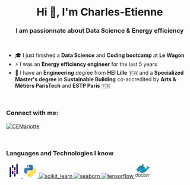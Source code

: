 <h1 align="center">Hi 👋, I'm Charles-Etienne</h1>

<h3 align="center">I am passionnate about <b> Data Science </b> & <b> Energy efficiency </b> </h3>

<p>&nbsp;</p>

- 🎓 I just finished a **Data Science** and **Coding bootcamp** at **Le Wagon**
- ⚡️ I was an **Energy efficiency engineer** for the last 5 years
- 🔩 I have an **Engineering** degree from **HEI Lille** 🇫🇷 and a **Specialized Master's degree** in **Sustainable Building** co-accredited by **Arts & Métiers ParisTech** and **ESTP Paris** 🇫🇷

<p>&nbsp;</p>

<h3 align="left">Connect with me:</h3>
<p align="left">
<a href="https://www.linkedin.com/in/ce-mariotte" target="blank"><img align="center" src="https://play-lh.googleusercontent.com/kMofEFLjobZy_bCuaiDogzBcUT-dz3BBbOrIEjJ-hqOabjK8ieuevGe6wlTD15QzOqw" alt="CEMariotte" height="40" width="40" /></a>
</p>

<p>&nbsp;</p>


### Languages and Technologies I know
<p align="left"> <a href="https://pandas.pydata.org/" target="_blank" rel="noreferrer"> <img src="https://raw.githubusercontent.com/devicons/devicon/2ae2a900d2f041da66e950e4d48052658d850630/icons/pandas/pandas-original.svg" alt="pandas" width="40" height="40"/> </a> <a href="https://www.python.org" target="_blank" rel="noreferrer"> <img src="https://raw.githubusercontent.com/devicons/devicon/master/icons/python/python-original.svg" alt="python" width="40" height="40"/> </a> <a href="https://scikit-learn.org/" target="_blank" rel="noreferrer"> <img src="https://upload.wikimedia.org/wikipedia/commons/0/05/Scikit_learn_logo_small.svg" alt="scikit_learn" width="40" height="40"/> </a> <a href="https://seaborn.pydata.org/" target="_blank" rel="noreferrer"> <img src="https://seaborn.pydata.org/_images/logo-mark-lightbg.svg" alt="seaborn" width="40" height="40"/> </a> <a href="https://www.tensorflow.org" target="_blank" rel="noreferrer"> <img src="https://www.vectorlogo.zone/logos/tensorflow/tensorflow-icon.svg" alt="tensorflow" width="40" height="40"/> </a><a href="https://www.docker.com/" target="_blank" rel="noreferrer"> <img src="https://raw.githubusercontent.com/devicons/devicon/master/icons/docker/docker-original-wordmark.svg" alt="docker" width="40" height="40"/> </a></p>
<!--
**CEMariotte/CEMariotte** is a ✨ _special_ ✨ repository because its `README.md` (this file) appears on your GitHub profile.

Here are some ideas to get you started:

- 🔭 I’m currently working on ...
- 🌱 I’m currently learning ...
- 👯 I’m looking to collaborate on ...
- 🤔 I’m looking for help with ...
- 💬 Ask me about ...
- 📫 How to reach me: ...
- 😄 Pronouns: ...
- ⚡ Fun fact: ...
-->

